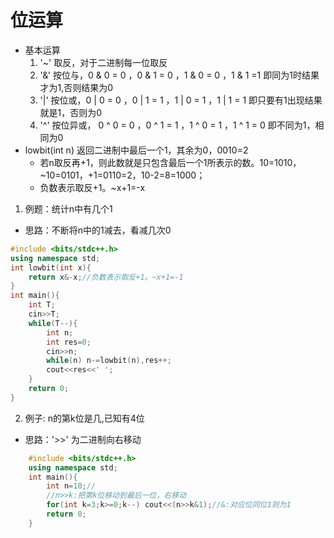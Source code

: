 # 位运算
* 基本运算
  1. '~' 取反，对于二进制每一位取反
  2. '&' 按位与，0 & 0 = 0 ，0 & 1 = 0 ，1 & 0 = 0 ，1 & 1 =1
    即同为1时结果才为1,否则结果为0  
  3. '|' 按位或，0  | 0 = 0 ，0 | 1 = 1 ，1 | 0 = 1 ，1 | 1 = 1
    即只要有1出现结果就是1，否则为0
  4. '^' 按位异或， 0 ^ 0 = 0 ，0 ^ 1 = 1 ，1 ^ 0 = 1 ，1 ^ 1 = 0
    即不同为1，相同为0
* lowbit(int n) 返回二进制中最后一个1，其余为0，0010=2
  * 若n取反再+1，则此数就是只包含最后一个1所表示的数。10=1010，~10=0101，+1=0110=2，10-2=8=1000；
  * 负数表示取反+1。~x+1=-x
1. 例题：统计n中有几个1
  * 思路：不断将n中的1减去，看减几次0
```c++
#include <bits/stdc++.h>
using namespace std;
int lowbit(int x){
    return x&-x;//负数表示取反+1。~x+1=-1
}
int main(){
    int T;
    cin>>T;
    while(T--){
        int n;
        int res=0;
        cin>>n;
        while(n) n-=lowbit(n),res++;
        cout<<res<<' ';
    }
    return 0;
}
```
2. 例子: n的第k位是几,已知有4位
  * 思路：'>>' 为二进制向右移动
```c++
    #include <bits/stdc++.h>
    using namespace std;
    int main(){
        int n=10;//
        //n>>k:把第k位移动到最后一位，右移动
        for(int k=3;k>=0;k--) cout<<(n>>k&1);//&:对应位同位1则为1
        return 0;
    }
```